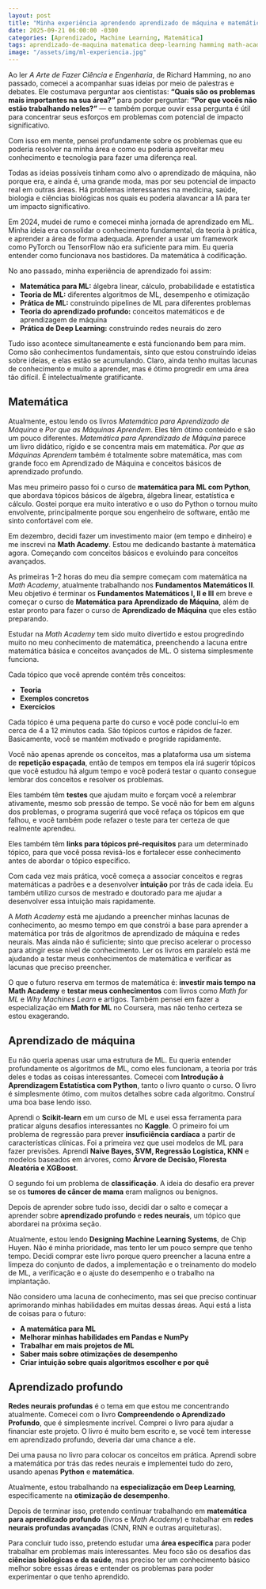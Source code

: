 ```yaml
---
layout: post
title: "Minha experiência aprendendo aprendizado de máquina e matemática"
date: 2025-09-21 06:00:00 -0300
categories: [Aprendizado, Machine Learning, Matemática]
tags: aprendizado-de-maquina matematica deep-learning hamming math-academy coursera kaggle scikit-learn pytorch livros
image: "/assets/img/ml-experiencia.jpg"
---
```


Ao ler *A Arte de Fazer Ciência e Engenharia*, de Richard Hamming, no ano passado, comecei a acompanhar suas ideias por meio de palestras e debates. Ele costumava perguntar aos cientistas: **“Quais são os problemas mais importantes na sua área?”** para poder perguntar: **“Por que vocês não estão trabalhando neles?”** — e também porque ouvir essa pergunta é útil para concentrar seus esforços em problemas com potencial de impacto significativo.

Com isso em mente, pensei profundamente sobre os problemas que eu poderia resolver na minha área e como eu poderia aproveitar meu conhecimento e tecnologia para fazer uma diferença real.

Todas as ideias possíveis tinham como alvo o aprendizado de máquina, não porque era, e ainda é, uma grande moda, mas por seu potencial de impacto real em outras áreas. Há problemas interessantes na medicina, saúde, biologia e ciências biológicas nos quais eu poderia alavancar a IA para ter um impacto significativo.

Em 2024, mudei de rumo e comecei minha jornada de aprendizado em ML. Minha ideia era consolidar o conhecimento fundamental, da teoria à prática, e aprender a área de forma adequada. Aprender a usar um framework como PyTorch ou TensorFlow não era suficiente para mim. Eu queria entender como funcionava nos bastidores. Da matemática à codificação.

No ano passado, minha experiência de aprendizado foi assim:

- **Matemática para ML:** álgebra linear, cálculo, probabilidade e estatística  
- **Teoria de ML:** diferentes algoritmos de ML, desempenho e otimização  
- **Prática de ML:** construindo pipelines de ML para diferentes problemas  
- **Teoria do aprendizado profundo:** conceitos matemáticos e de aprendizagem de máquina  
- **Prática de Deep Learning:** construindo redes neurais do zero  

Tudo isso acontece simultaneamente e está funcionando bem para mim. Como são conhecimentos fundamentais, sinto que estou construindo ideias sobre ideias, e elas estão se acumulando. Claro, ainda tenho muitas lacunas de conhecimento e muito a aprender, mas é ótimo progredir em uma área tão difícil. É intelectualmente gratificante.

## Matemática

Atualmente, estou lendo os livros *Matemática para Aprendizado de Máquina* e *Por que as Máquinas Aprendem*. Eles têm ótimo conteúdo e são um pouco diferentes. *Matemática para Aprendizado de Máquina* parece um livro didático, rígido e se concentra mais em matemática. *Por que as Máquinas Aprendem* também é totalmente sobre matemática, mas com grande foco em Aprendizado de Máquina e conceitos básicos de aprendizado profundo.

Mas meu primeiro passo foi o curso de **matemática para ML com Python**, que abordava tópicos básicos de álgebra, álgebra linear, estatística e cálculo. Gostei porque era muito interativo e o uso do Python o tornou muito envolvente, principalmente porque sou engenheiro de software, então me sinto confortável com ele.

Em dezembro, decidi fazer um investimento maior (em tempo e dinheiro) e me inscrevi na **Math Academy**. Estou me dedicando bastante à matemática agora. Começando com conceitos básicos e evoluindo para conceitos avançados.

As primeiras 1–2 horas do meu dia sempre começam com matemática na *Math Academy*, atualmente trabalhando nos **Fundamentos Matemáticos II**. Meu objetivo é terminar os **Fundamentos Matemáticos I, II e III** em breve e começar o curso de **Matemática para Aprendizado de Máquina**, além de estar pronto para fazer o curso de **Aprendizado de Máquina** que eles estão preparando.

Estudar na *Math Academy* tem sido muito divertido e estou progredindo muito no meu conhecimento de matemática, preenchendo a lacuna entre matemática básica e conceitos avançados de ML. O sistema simplesmente funciona.

Cada tópico que você aprende contém três conceitos:

- **Teoria**  
- **Exemplos concretos**  
- **Exercícios**  

Cada tópico é uma pequena parte do curso e você pode concluí-lo em cerca de 4 a 12 minutos cada. São tópicos curtos e rápidos de fazer. Basicamente, você se mantém motivado e progride rapidamente.

Você não apenas aprende os conceitos, mas a plataforma usa um sistema de **repetição espaçada**, então de tempos em tempos ela irá sugerir tópicos que você estudou há algum tempo e você poderá testar o quanto consegue lembrar dos conceitos e resolver os problemas.

Eles também têm **testes** que ajudam muito e forçam você a relembrar ativamente, mesmo sob pressão de tempo. Se você não for bem em alguns dos problemas, o programa sugerirá que você refaça os tópicos em que falhou, e você também pode refazer o teste para ter certeza de que realmente aprendeu.

Eles também têm **links para tópicos pré-requisitos** para um determinado tópico, para que você possa revisá-los e fortalecer esse conhecimento antes de abordar o tópico específico.

Com cada vez mais prática, você começa a associar conceitos e regras matemáticas a padrões e a desenvolver **intuição** por trás de cada ideia. Eu também utilizo cursos de mestrado e doutorado para me ajudar a desenvolver essa intuição mais rapidamente.

A *Math Academy* está me ajudando a preencher minhas lacunas de conhecimento, ao mesmo tempo em que constrói a base para aprender a matemática por trás de algoritmos de aprendizado de máquina e redes neurais. Mas ainda não é suficiente; sinto que preciso acelerar o processo para atingir esse nível de conhecimento. Ler os livros em paralelo está me ajudando a testar meus conhecimentos de matemática e verificar as lacunas que preciso preencher.

O que o futuro reserva em termos de matemática é: **investir mais tempo na Math Academy** e **testar meus conhecimentos** com livros como *Math for ML* e *Why Machines Learn* e artigos. Também pensei em fazer a especialização em **Math for ML** no Coursera, mas não tenho certeza se estou exagerando.

## Aprendizado de máquina

Eu não queria apenas usar uma estrutura de ML. Eu queria entender profundamente os algoritmos de ML, como eles funcionam, a teoria por trás deles e todas as coisas interessantes. Comecei com **Introdução à Aprendizagem Estatística com Python**, tanto o livro quanto o curso. O livro é simplesmente ótimo, com muitos detalhes sobre cada algoritmo. Construí uma boa base lendo isso.

Aprendi o **Scikit-learn** em um curso de ML e usei essa ferramenta para praticar alguns desafios interessantes no **Kaggle**. O primeiro foi um problema de regressão para prever **insuficiência cardíaca** a partir de características clínicas. Foi a primeira vez que usei modelos de ML para fazer previsões. Aprendi **Naive Bayes, SVM, Regressão Logística, KNN** e modelos baseados em árvores, como **Árvore de Decisão, Floresta Aleatória e XGBoost**.

O segundo foi um problema de **classificação**. A ideia do desafio era prever se os **tumores de câncer de mama** eram malignos ou benignos.

Depois de aprender sobre tudo isso, decidi dar o salto e começar a aprender sobre **aprendizado profundo** e **redes neurais**, um tópico que abordarei na próxima seção.

Atualmente, estou lendo **Designing Machine Learning Systems**, de Chip Huyen. Não é minha prioridade, mas tento ler um pouco sempre que tenho tempo. Decidi comprar este livro porque quero preencher a lacuna entre a limpeza do conjunto de dados, a implementação e o treinamento do modelo de ML, a verificação e o ajuste do desempenho e o trabalho na implantação.

Não considero uma lacuna de conhecimento, mas sei que preciso continuar aprimorando minhas habilidades em muitas dessas áreas. Aqui está a lista de coisas para o futuro:

- **A matemática para ML**  
- **Melhorar minhas habilidades em Pandas e NumPy**  
- **Trabalhar em mais projetos de ML**  
- **Saber mais sobre otimizações de desempenho**  
- **Criar intuição sobre quais algoritmos escolher e por quê**  

## Aprendizado profundo

**Redes neurais profundas** é o tema em que estou me concentrando atualmente. Comecei com o livro **Compreendendo o Aprendizado Profundo**, que é simplesmente incrível. Comprei o livro para ajudar a financiar este projeto. O livro é muito bem escrito e, se você tem interesse em aprendizado profundo, deveria dar uma chance a ele.

Dei uma pausa no livro para colocar os conceitos em prática. Aprendi sobre a matemática por trás das redes neurais e implementei tudo do zero, usando apenas **Python** e **matemática**.

Atualmente, estou trabalhando na **especialização em Deep Learning**, especificamente na **otimização de desempenho**.

Depois de terminar isso, pretendo continuar trabalhando em **matemática para aprendizado profundo** (livros e *Math Academy*) e trabalhar em **redes neurais profundas avançadas** (CNN, RNN e outras arquiteturas).

Para concluir tudo isso, pretendo estudar uma **área específica** para poder trabalhar em problemas mais interessantes. Meu foco são os desafios das **ciências biológicas e da saúde**, mas preciso ter um conhecimento básico melhor sobre essas áreas e entender os problemas para poder experimentar o que tenho aprendido.
